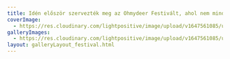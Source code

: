```yaml
---
title: Idén először szervezték meg az Ohmydeer Festivált, ahol nem mindennapi környezetben álmodhattuk meg a technikai hátteret.
coverImage:
  - https://res.cloudinary.com/lightpositive/image/upload/v1647561085/uploads/Id%C3%A9n%20el%C5%91sz%C3%B6r%20szervezt%C3%A9k%20meg%20az%20Ohmydeer%20Festiv%C3%A1lt%2C%20ahol%20nem%20mindennapi%20k%C3%B6rnyezetben%20%C3%A1lmodhattuk%20meg%20a%20technikai%20h%C3%A1tteret./OH5.jpg
galleryImages: 
  - https://res.cloudinary.com/lightpositive/image/upload/v1647561085/uploads/Id%C3%A9n%20el%C5%91sz%C3%B6r%20szervezt%C3%A9k%20meg%20az%20Ohmydeer%20Festiv%C3%A1lt%2C%20ahol%20nem%20mindennapi%20k%C3%B6rnyezetben%20%C3%A1lmodhattuk%20meg%20a%20technikai%20h%C3%A1tteret./OH5.jpg
layout: galleryLayout_festival.html
---
```

